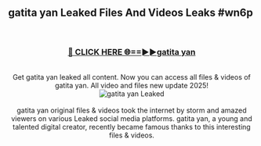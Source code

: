 ## gatita yan Leaked Files And Videos Leaks #wn6p
<br>
<div align="center">
<h3><a href="https://watchclip.my.id/gatita yan" rel="nofollow">🔴 CLICK HERE 🌐==►►gatita yan</a></h3>
<br>
Get gatita yan leaked all content. Now you can access all files & videos of gatita yan. All video and files new update 2025!
<br>
<a href="https://watchclip.my.id/gatita yan" rel="nofollow" data-target="animated-image.originalLink"><img src="https://i.ibb.co.com/WyWwxjT/player-gif2.gif" alt="gatita yan Leaked" style="max-width: 100%; display: inline-block;" data-target="animated-image.originalImage"></a>
<br><br>
gatita yan original files & videos took the internet by storm and amazed viewers on various Leaked social media platforms. gatita yan, a young and talented digital creator, recently became famous thanks to this interesting files & videos.
</div>
<br>